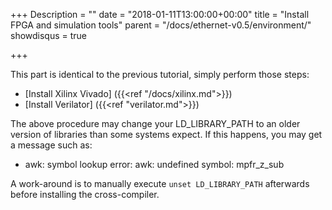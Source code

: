 +++
Description = ""
date = "2018-01-11T13:00:00+00:00"
title = "Install FPGA and simulation tools"
parent = "/docs/ethernet-v0.5/environment/"
showdisqus = true

+++

This part is identical to the previous tutorial, simply perform those
steps:

 * [Install Xilinx Vivado] ({{<ref "/docs/xilinx.md">}})
 * [Install Verilator] ({{<ref "verilator.md">}})

The above procedure may change your LD_LIBRARY_PATH to an older version of libraries than some systems expect. If this
happens, you may get a message such as:

* awk: symbol lookup error: awk: undefined symbol: mpfr_z_sub

A work-around is to manually execute `unset LD_LIBRARY_PATH` afterwards before installing the cross-compiler.
